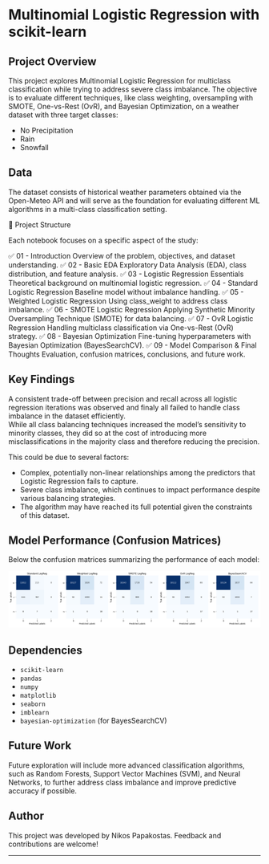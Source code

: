 # Multinomial Logistic Regression with scikit-learn

## Project Overview

This project explores Multinomial Logistic Regression for multiclass classification while trying to address severe class imbalance. The objective is to evaluate different techniques, like class weighting, oversampling with SMOTE, One-vs-Rest (OvR), and Bayesian Optimization, on a weather dataset with three target classes:   
- No Precipitation
- Rain
- Snowfall

## Data
The dataset consists of historical weather parameters obtained via the Open-Meteo API and will serve as the foundation for evaluating different ML algorithms in a multi-class classification setting.

📂 Project Structure

Each notebook focuses on a specific aspect of the study:

✅ 01 - Introduction
    Overview of the problem, objectives, and dataset understanding.
✅ 02 - Basic EDA
    Exploratory Data Analysis (EDA), class distribution, and feature analysis.
✅ 03 - Logistic Regression Essentials
    Theoretical background on multinomial logistic regression.
✅ 04 - Standard Logistic Regression
    Baseline model without imbalance handling.
✅ 05 - Weighted Logistic Regression
    Using class_weight to address class imbalance.
✅ 06 - SMOTE Logistic Regression
    Applying Synthetic Minority Oversampling Technique (SMOTE) for data balancing.
✅ 07 - OvR Logistic Regression
    Handling multiclass classification via One-vs-Rest (OvR) strategy.
✅ 08 - Bayesian Optimization
    Fine-tuning hyperparameters with Bayesian Optimization (BayesSearchCV).
✅ 09 - Model Comparison & Final Thoughts
    Evaluation, confusion matrices, conclusions, and future work.

## Key Findings

A consistent trade-off between precision and recall across all logistic regression iterations was observed and finaly
all failed to handle class imbalance in the dataset efficiently.   
While all class balancing techniques increased the model’s sensitivity to minority classes, they did so at the cost 
of introducing more misclassifications in the majority class and therefore reducing the precision.

This could be due to several factors:

- Complex, potentially non-linear relationships among the predictors that Logistic Regression fails to capture.
- Severe class imbalance, which continues to impact performance despite various balancing strategies.
- The algorithm may have reached its full potential given the constraints of this dataset.

## Model Performance (Confusion Matrices)

Below the confusion matrices summarizing the performance of each model:

![Confusion Matrix](images/confusion_matrices_plot.png)

## Dependencies

- `scikit-learn`
- `pandas`
- `numpy`
- `matplotlib`
- `seaborn`
- `imblearn`
- `bayesian-optimization` (for BayesSearchCV)

## Future Work

Future exploration will include more advanced classification algorithms, such as Random Forests, Support Vector Machines (SVM), and Neural Networks, to further address class imbalance and improve predictive accuracy if possible.

## Author

This project was developed by Nikos Papakostas. Feedback and contributions are welcome!

---
